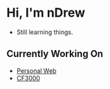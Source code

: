 # Hi, I'm nDrew
 - Still learning things. 
## Currently Working On
 - [Personal Web](https://github.com/nDrewwo/nDrewwo.github.io)
 - [CF3000](https://github.com/nDrewwo/CF3000)
